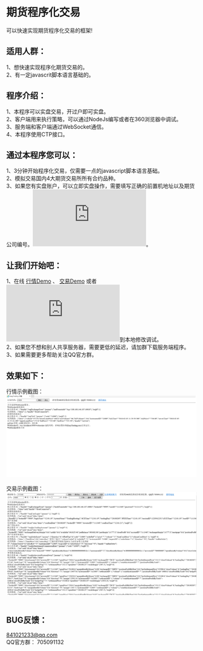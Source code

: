 #  期货程序化交易
 可以快速实现期货程序化交易的框架!
 
 
## 适用人群：
 1、想快速实现程序化期货交易的。<br>
 2、有一定javascrit脚本语言基础的。<br>
 
## 程序介绍：
 1、本程序可以实盘交易，开过户即可实盘。<br>
 2、客户端用来执行策略，可以通过NodeJs编写或者在360浏览器中调试。<br>
 3、服务端和客户端通过WebSocket通信。<br>
 4、本程序使用CTP接口。<br>
 
## 通过本程序您可以：
 1、3分钟开始程序化交易，仅需要一点的javascript脚本语言基础。<br>
 2、模拟交易国内4大期货交易所所有合约品种。<br>
 3、如果您有实盘账户，可以立即实盘操作，需要填写正确的前置机地址以及期货公司编号。![期货公司前置机](https://raw.githubusercontent.com/EasyTradingTeam/EasyTrading/master/doc/前置机地址大全2.txt)。<br>
 
## 让我们开始吧：
 1、在线 [行情Demo](http://106.15.192.156:9010/demo/md) 、  [交易Demo](http://106.15.192.156:9010/demo/trading) 或者 ![下载Demo源码](https://raw.githubusercontent.com/EasyTradingTeam/EasyTrading/master/demo/demo.rar)到本地修改调试。<br>
 2、如果您不想和别人共享服务器，需要更低的延迟，请加群下载服务端程序。<br>
 3、如果需要更多帮助关注QQ官方群。<br>
 
 
## 效果如下：
 行情示例截图：<br>
 ![行情](https://raw.githubusercontent.com/EasyTradingTeam/EasyTrading/master/demo/行情示例截图.png)<br><br>
 交易示例截图：<br>
 ![行情](https://raw.githubusercontent.com/EasyTradingTeam/EasyTrading/master/demo/交易示例截图.png)<br><br>
 
 
## BUG反馈：
841021233@qq.com <br>
QQ官方群： 705091132

